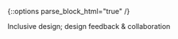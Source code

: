 {::options parse_block_html="true" /}
<section class="accordion-wrapper">

Inclusive design; design feedback & collaboration

<!-- <div class="accordion-title js-trigger-content-toggle">
Topic: UX & Accessibility
</div> -->

<!-- How do we overcome the limitations of what we’ve done so far? Intro to templates and static site generators -->

<!-- {::options parse_block_html="true" /}
<div class="accordion-title has-no-content js-content-toggle-ignore">

Slides

[PDF](files/w08-.min.pdf){:target="_blank"} ( KB)

</div>

<div class="accordion-title js-trigger-content-toggle">
Links + Resources
</div>

<div class="accordion-title js-trigger-content-toggle">
Homework
</div> -->

</section>

